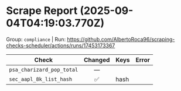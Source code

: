 # Scrape Report (2025-09-04T04:19:03.770Z)

Group: `compliance`  |  Run: https://github.com/AlbertoRoca96/scraping-checks-scheduler/actions/runs/17453173367

| Check | Changed | Keys | Error |
|---|:---:|:--|:--|
| `psa_charizard_pop_total` | — |  |  |
| `sec_aapl_8k_list_hash` | ✅ | hash |  |
